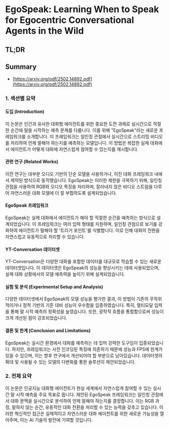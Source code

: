 # EgoSpeak: Learning When to Speak for Egocentric Conversational Agents in the Wild
## TL;DR
## Summary
- [https://arxiv.org/pdf/2502.14892.pdf](https://arxiv.org/pdf/2502.14892.pdf)

### 1. 섹션별 요약

#### 도입 (Introduction)
이 논문은 인간과 유사한 대화형 에이전트를 위한 중요한 도전 과제로 실시간으로 적절한 순간에 말을 시작하는 예측 문제를 다룹니다. 이를 위해 "EgoSpeak"라는 새로운 프레임워크를 소개합니다. 이 프레임워크는 일인칭 관점에서 실시간으로 스트리밍 비디오를 처리하여 언제 말해야 하는지를 예측하는 모델입니다. 이 방법은 복잡한 실제 대화에서 에이전트가 어떻게 대화에 자연스럽게 참여할 수 있는지를 제시합니다.

#### 관련 연구 (Related Works)
이전 연구는 대부분 오디오 기반의 단순 모델을 사용하거나, 이진 대화 프레임워크 내에서 제약된 방식으로 동작했습니다. EgoSpeak는 이러한 제한을 극복하기 위해, 일인칭 관점을 사용하여 RGB와 오디오 특징을 처리하며, 잘라내지 않은 비디오 스트림을 다루어 자연스러운 대화 모델에 더 잘 부합하도록 설계되었습니다.

#### EgoSpeak 프레임워크
EgoSpeak는 실제 대화에서 에이전트가 해야 할 적절한 순간을 예측하는 방식으로 설계되었습니다. 이 프레임워크는 여러 입력 형태를 지원하며, 일인칭 관점으로 보기를 강화하여 에이전트가 말해야 할 '트리거 포인트'를 식별합니다. 이로 인해 대화의 전환을 자연스럽고 유동적으로 처리할 수 있습니다.

#### YT-Conversation 데이터셋
YT-Conversation은 다양한 대화를 포함한 데이터를 대규모로 학습할 수 있는 새로운 데이터셋입니다. 이 데이터셋은 EgoSpeak의 성능을 향상시키는 데에 사용되었으며, 실제 대화 상황에서의 모델 예측력을 높이기 위해 설계되었습니다.

#### 실험 및 분석 (Experimental Setup and Analysis)
다양한 데이터셋에서 EgoSpeak의 모델 성능을 평가한 결과, 이 방법이 기존의 무작위적이거나 정적 기반의 기준 대비 성능이 우수함을 입증하였습니다. 특히, 멀티모달 입력을 통해 말 시작 예측의 정확성을 높였습니다. 또한, 광학적 흐름을 통합함으로써 성능이 크게 개선된 점이 강조되었습니다.

#### 결론 및 한계 (Conclusion and Limitations)
EgoSpeak는 실시간 환경에서 대화를 예측하는 데 있어 강력한 도구임이 입증되었습니다. 하지만, 프레임워크는 사전 인코딩된 특징에 의존하기 때문에 성능과 FPS에 한계가 있을 수 있으며, 이는 향후 연구에서 개선되어야 할 부분으로 남아있습니다. 데이터셋의 확대 및 사용될 수 있는 모델의 다변화를 통한 솔루션이 제안되었습니다.

### 2. 전체 요약
이 논문은 인공지능 대화형 에이전트가 현실 세계에서 자연스럽게 참여할 수 있는 실시간 말 시작 예측을 주요 목표로 둡니다. 제안된 EgoSpeak 프레임워크는 일인칭 관점에서 대화 문맥을 실시간으로 분석하여 언제 말해야 하는지를 결정합니다. 이는 RGB 과정, 말하지 않는 순간, 유동적인 대화 전환을 처리할 수 있는 능력을 갖추고 있습니다. 이러한 혁신적인 접근은 실제적이고 자연스러운 대화 에이전트를 위한 새로운 가능성을 열어주며, 이는 AI 기술의 발전에 기여할 것입니다.